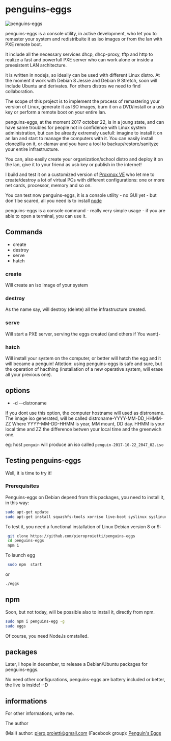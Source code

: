 # penguins-eggs

![penguins-eggs](https://github.com/pieroproietti/penguins-eggs/blob/master/src/assets/penguins-eggs.png?raw=true)

penguins-eggs is a console utility, in active development, who let you to remaster your system and redistribuite it as iso images or from the lan with PXE remote boot.

It include all the necessary services dhcp, dhcp-proxy, tftp and http to realize a fast and powerfull PXE server who can work alone or inside a preesistent LAN architecture.

it is written in nodejs, so ideally can be used with different Linux distro. At the moment it work with Debian 8 Jessie and Debian 9 Stretch, soon
will include Ubuntu and derivates. For others distros we need to find collaboration.

The scope of this project is to implement the process of remastering your version of Linux, generate it as ISO images, burn it on a DVD/install or a usb key or
perform a remote boot on your entire lan.

penguins-eggs, at the moment 2017 october 22, is in a joung state, and can have same troubles for people not in confidence with Linux system administration, but can be
already extremely usefull: imagine to install it on an lan and start to manage the computers with it. You can easily install clonezilla on it, or clamav and
you have a tool to backup/restore/sanityze your entire infrastructure.

You can, also easily create your organization/school distro and deploy it on the lan, give it to your friend as usb key or publish in the internet!

I build and test it on a customized version of [Proxmox VE](https://pve.proxmox.com/wiki/Main_Page) who let me to  create/destroy a lot of virtual PCs with different configurations: one or more net cards, processor, memory and so on.

You can test now penguins-eggs, it is a console utility - no GUI yet - but don't be scared, all you need is to install [node](https://nodejs.org/en/download/package-manager/#debian-and-ubuntu-based-linux-distributions)

penguins-eggs is a console command - really very simple usage - if you are able to open a terminal, you can use it.

## Commands
* create
* destroy
* serve
* hatch

### create
Will create an iso image of your system

### destroy
As the name say, will destroy (delete) all the infrastructure created.

### serve
Will start a PXE server, serving the eggs created (and others if You want)-

### hatch
Will install your system on the computer, or better will hatch the egg and it will became a penguin! Attetion: using penguins-eggs is safe and sure, but the operation of hacthing (installation of a new operative system, will erase all your previous one). 

## options
* -d --distroname <distroname>

If you dont use this option, the computer hostname will used as distroname.
The image iso generated, will be called distroname-YYYY-MM-DD_HHMM-ZZ
Where YYYY-MM-DD-HHMM is year, MM mount, DD day. HHMM is your local time and
ZZ the difference betwen your local time and the greenwich one.

eg: host ``penguin`` will produce an iso called ``penguin-2017-10-22_2047_02.iso``

## Testing penguins-eggs
Well, it is time to try it!
### Prerequisites
Penguins-eggs on Debian depend from this packages, you need to install it, in this way:
``` bash
sudo apt-get update
sudo apt-get install squashfs-tools xorriso live-boot syslinux syslinux-common isolinux pxelinux
```

To test it, you need a functional installation of Linux Debian version 8 or 9:

``` bash
 git clone https://github.com/pieroproietti/penguins-eggs
 cd penguins-eggs
 npm i
```
To launch egg

``` bash
 sudo npm  start
```
or
``` bash
./eggs
```
## npm
Soon, but not today,  will be possible also to install it, directly from npm.
``` bash
sudo npm i penguins-egg -g
sudo eggs
```
Of course, you need NodeJs omstalled.

## packages
Later, I hope in december, to release a Debian/Ubuntu packages for penguins-eggs.

No need other configurations, penguins-eggs are battery included or better, the live is inside! :-D

## informations
For other informations, write me.

The author

(Mail) author: piero.proietti@gmail.com
(Facebook group):  [Penguin's Eggs](https://www.facebook.com/groups/128861437762355/)
